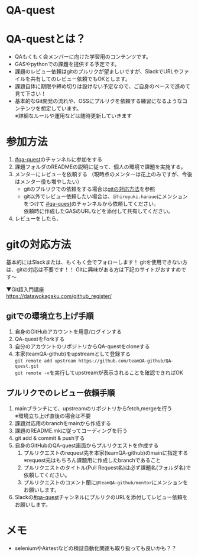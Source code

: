 # QA-quest

# QA-questとは？
- QAもくもく会メンバーに向けた学習用のコンテンツです。
- GASやpythonでの課題を提供する予定です。
- 課題のレビュー依頼はgitのプルリクが望ましいですが、SlackでURLやファイルを共有してのレビュー依頼でもOKとします。
- 課題自体に期限や締め切りは設けない予定なので、ご自身のペースで進めて見て下さい！
- 基本的なGit開発の流れや、OSSにプルリクを依頼する練習になるようなコンテンツを想定しています。  
※詳細なルールや運用などは随時更新していきます

# 参加方法
1. [#qa-quest](https://teamqa-talk.slack.com/archives/C01CQKESUER)のチャンネルに参加をする
1. 課題フォルダのREADMEの説明に従って、個人の環境で課題を実施する。
1. メンターにレビューを依頼する （現時点のメンターは花上のみですが、今後はメンター役も増やしたい）
    - gitのプルリクでの依頼をする場合は[gitの対応方法](#gitの対応方法)を参照
    - git以外でレビュー依頼したい場合は、`＠hiroyuki.hanaue`にメンションをつけて [#qa-quest](https://teamqa-talk.slack.com/archives/C01CQKESUER)のチャンネルから依頼してください。  
    依頼時に作成したGASのURLなどを添付して共有してください。
1. レビューをしたら、

# gitの対応方法
基本的にはSlackまたは、もくもく会でフォローします！
gitを使用できない方は、gitの対応は不要です！！ Gitに興味がある方は下記のサイトがおすすめです〜

▼Git超入門講座  
https://datawokagaku.com/github_register/

## gitでの環境立ち上げ手順
1. 自身のGitHubアカウントを用意/ログインする  
1. QA-questをForkする  
1. 自分のアカウントのリポジトリからQA-questをcloneする  
1. 本家(teamQA-github)をupstreamとして登録する  
`git remote add upstream https://github.com/teamQA-github/QA-quest.git`  
`git remote -v`を実行してupstreamが表示されることを確認できればOK

## プルリクでのレビュー依頼手順
1. mainブランチにて、upstreamのリポジトリからfetch,mergeを行う  
※環境立ち上げ直後の場合は不要
1. 課題対応用のbranchをmainから作成する
1. 課題のREADME.mkに従ってコーディングを行う
1. git add & commit & pushする
1. 自身のGitHubのQA-quest画面からプルリクエストを作成する
    1. プルリクエストのrequest先を本家(teamQA-github)のmainに指定する  
    ※request元はもちろん課題用に作成したbranchであること
    1. プルリクエストのタイトル(Pull Request名)は必ず課題名(フォルダ名)で依頼してください。
    1. プルリクエストのコメント蘭に`@teamQA-github/mentor`にメンションをお願いします。
1. Slackの[#qa-quest](https://teamqa-talk.slack.com/archives/C01CQKESUER)チャンネルにプルリクのURLを添付してレビュー依頼をお願いします。

# メモ
- seleniumやAirtestなどの検証自動化関連も取り扱っても良いかも？？
